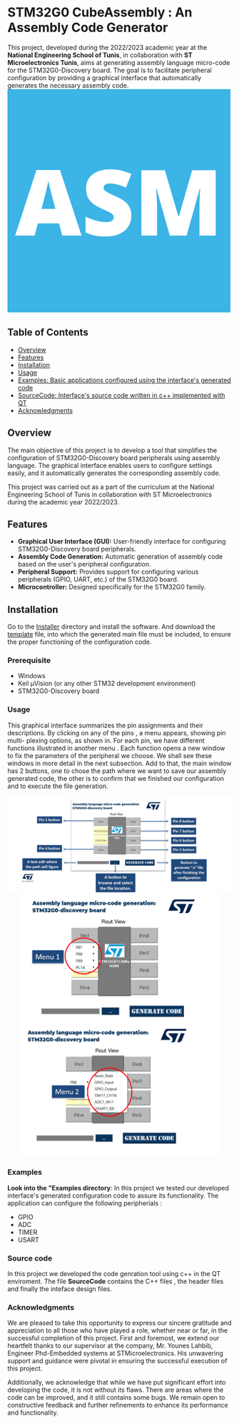 # STM32G0 CubeAssembly : An Assembly Code Generator

This project, developed during the 2022/2023 academic year at the **National Engineering School of Tunis**, in collaboration with **ST Microelectronics Tunis**, aims at generating assembly language micro-code for the STM32G0-Discovery board. The goal is to facilitate peripheral configuration by providing a graphical interface that automatically generates the necessary assembly code.
<img src="Images/ASM.png" alt = "STM32G0 CubeAssembly icon" />
## Table of Contents
- [Overview](#overview)
- [Features](#features)
- [Installation](#installation)
- [Usage](#usage)
- [Examples: Basic applications configured using the interface's generated code ](#Examples)
- [SourceCode: Interface's source code written in c++ implemented with QT](#Source-Code)
- [Acknowledgments](#acknowledgments)

## Overview

The main objective of this project is to develop a tool that simplifies the configuration of STM32G0-Discovery board peripherals using assembly language. The graphical interface enables users to configure settings easily, and it automatically generates the corresponding assembly code.

This project was carried out as a part of the curriculum at the National Engineering School of Tunis in collaboration with ST Microelectronics during the academic year 2022/2023.

## Features

- **Graphical User Interface (GUI):** User-friendly interface for configuring STM32G0-Discovery board peripherals.
- **Assembly Code Generation:** Automatic generation of assembly code based on the user's peripheral configuration.
- **Peripheral Support:** Provides support for configuring various peripherals (GPIO, UART, etc.) of the STM32G0 board.
- **Microcontroller:** Designed specifically for the STM32G0 family.

## Installation
   Go to the [Installer](https://github.com/OussamaMouin/STM32G0CubeAssembly/blob/main/Installer) directory and install the software.
   And download the [template](https://github.com/OussamaMouin/STM32G0CubeAssembly/blob/main/Template) file, into which the generated main file must be included, to ensure the proper functioning of the configuration code.

### Prerequisite

- Windows
- Keil µVision (or any other STM32 development environment)
- STM32G0-Discovery board

### Usage

This graphical interface summarizes the pin assignments and their descriptions. By clicking
on any of the pins , a menu appears, showing pin multi- plexing options, as shown in.
For each pin, we have different functions illustrated in another menu . Each function opens
a new window to fix the parameters of the peripheral we choose. We shall see these windows in
more detail in the next subsection. Add to that, the main window has 2 buttons, one to chose
the path where we want to save our assembly generated code, the other is to confirm that we
finished our configuration and to execute the file generation.
<p align="center">
    <img src="Images/Main_Menu.png" alt = "Pin Menu" width="900"/>
   
   <img src="Images/PinMenu1.png" alt = "Pin Menu" width="450"/>
    
   <img src="Images/PinMenu2.png" alt = "Pin Menu" width="450"/>
 
</p>

### Examples
**Look into the "Examples directory**:
In this project we tested our developed interface's generated configuration code to assure its functionality. The application can configure the following peripherials :
<ul>
  <li>GPIO</li>
  <li>ADC</li>
  <li>TIMER</li>
  <li>USART</li>
</ul>

### Source code

In this project we developed the code genration tool using c++ in the QT enviroment. The file **SourceCode** contains the C++ files , the header files and finally the inteface design files.

### Acknowledgments

We are pleased to take this opportunity to express our sincere gratitude and appreciation to all those who have played a role, whether near or far, in the successful completion of this project. First and foremost, we extend our heartfelt thanks to our supervisor at the company, Mr. Younes Lahbib, Engineer Phd-Embedded systems at STMicroelectronics. His unwavering support and guidance were pivotal in ensuring the successful execution of this project.

Additionally, we acknowledge that while we have put significant effort into developing the code, it is not without its flaws. There are areas where the code can be improved, and it still contains some bugs. We remain open to constructive feedback and further refinements to enhance its performance and functionality.

